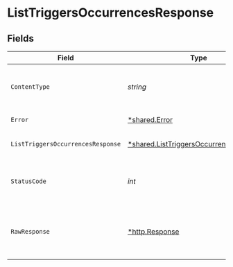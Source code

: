 # ListTriggersOccurrencesResponse


## Fields

| Field                                                                                             | Type                                                                                              | Required                                                                                          | Description                                                                                       |
| ------------------------------------------------------------------------------------------------- | ------------------------------------------------------------------------------------------------- | ------------------------------------------------------------------------------------------------- | ------------------------------------------------------------------------------------------------- |
| `ContentType`                                                                                     | *string*                                                                                          | :heavy_check_mark:                                                                                | HTTP response content type for this operation                                                     |
| `Error`                                                                                           | [*shared.Error](../../models/shared/error.md)                                                     | :heavy_minus_sign:                                                                                | General error                                                                                     |
| `ListTriggersOccurrencesResponse`                                                                 | [*shared.ListTriggersOccurrencesResponse](../../models/shared/listtriggersoccurrencesresponse.md) | :heavy_minus_sign:                                                                                | List of triggers occurrences                                                                      |
| `StatusCode`                                                                                      | *int*                                                                                             | :heavy_check_mark:                                                                                | HTTP response status code for this operation                                                      |
| `RawResponse`                                                                                     | [*http.Response](https://pkg.go.dev/net/http#Response)                                            | :heavy_minus_sign:                                                                                | Raw HTTP response; suitable for custom response parsing                                           |